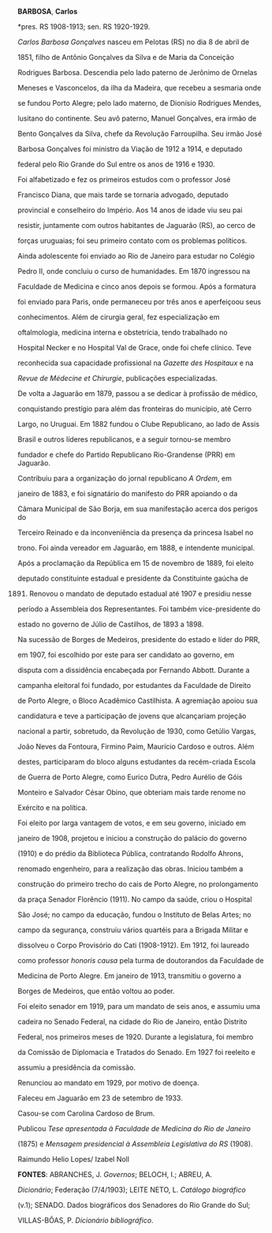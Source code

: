 **BARBOSA**, **Carlos**



\*pres. RS 1908-1913; sen. RS 1920-1929.



*Carlos Barbosa Gonçalves* nasceu em Pelotas (RS) no dia 8 de abril de

1851, filho de Antônio Gonçalves da Silva e de Maria da Conceição

Rodrigues Barbosa. Descendia pelo lado paterno de Jerônimo de Ornelas

Meneses e Vasconcelos, da ilha da Madeira, que recebeu a sesmaria onde

se fundou Porto Alegre; pelo lado materno, de Dionísio Rodrigues Mendes,

lusitano do continente. Seu avô paterno, Manuel Gonçalves, era irmão de

Bento Gonçalves da Silva, chefe da Revolução Farroupilha. Seu irmão José

Barbosa Gonçalves foi ministro da Viação de 1912 a 1914, e deputado

federal pelo Rio Grande do Sul entre os anos de 1916 e 1930.



Foi alfabetizado e fez os primeiros estudos com o professor José

Francisco Diana, que mais tarde se tornaria advogado, deputado

provincial e conselheiro do Império. Aos 14 anos de idade viu seu pai

resistir, juntamente com outros habitantes de Jaguarão (RS), ao cerco de

forças uruguaias; foi seu primeiro contato com os problemas políticos.

Ainda adolescente foi enviado ao Rio de Janeiro para estudar no Colégio

Pedro II, onde concluiu o curso de humanidades. Em 1870 ingressou na

Faculdade de Medicina e cinco anos depois se formou. Após a formatura

foi enviado para Paris, onde permaneceu por três anos e aperfeiçoou seus

conhecimentos. Além de cirurgia geral, fez especialização em

oftalmologia, medicina interna e obstetrícia, tendo trabalhado no

Hospital Necker e no Hospital Val de Grace, onde foi chefe clínico. Teve

reconhecida sua capacidade profissional na *Gazette des Hospitaux* e na

*Revue de Médecine et Chirurgie*, publicações especializadas.



De volta a Jaguarão em 1879, passou a se dedicar à profissão de médico,

conquistando prestígio para além das fronteiras do município, até Cerro

Largo, no Uruguai. Em 1882 fundou o Clube Republicano, ao lado de Assis

Brasil e outros líderes republicanos, e a seguir tornou-se membro

fundador e chefe do Partido Republicano Rio-Grandense (PRR) em Jaguarão.

Contribuiu para a organização do jornal republicano *A Ordem*, em

janeiro de 1883, e foi signatário do manifesto do PRR apoiando o da

Câmara Municipal de São Borja, em sua manifestação acerca dos perigos do

Terceiro Reinado e da inconveniência da presença da princesa Isabel no

trono. Foi ainda vereador em Jaguarão, em 1888, e intendente municipal.



Após a proclamação da República em 15 de novembro de 1889, foi eleito

deputado constituinte estadual e presidente da Constituinte gaúcha de

1891. Renovou o mandato de deputado estadual até 1907 e presidiu nesse

período a Assembleia dos Representantes. Foi também vice-presidente do

estado no governo de Júlio de Castilhos, de 1893 a 1898.



Na sucessão de Borges de Medeiros, presidente do estado e líder do PRR,

em 1907, foi escolhido por este para ser candidato ao governo, em

disputa com a dissidência encabeçada por Fernando Abbott. Durante a

campanha eleitoral foi fundado, por estudantes da Faculdade de Direito

de Porto Alegre, o Bloco Acadêmico Castilhista. A agremiação apoiou sua

candidatura e teve a participação de jovens que alcançariam projeção

nacional a partir, sobretudo, da Revolução de 1930, como Getúlio Vargas,

João Neves da Fontoura, Firmino Paim, Maurício Cardoso e outros. Além

destes, participaram do bloco alguns estudantes da recém-criada Escola

de Guerra de Porto Alegre, como Eurico Dutra, Pedro Aurélio de Góis

Monteiro e Salvador César Obino, que obteriam mais tarde renome no

Exército e na política.



Foi eleito por larga vantagem de votos, e em seu governo, iniciado em

janeiro de 1908, projetou e iniciou a construção do palácio do governo

(1910) e do prédio da Biblioteca Pública, contratando Rodolfo Ahrons,

renomado engenheiro, para a realização das obras. Iniciou também a

construção do primeiro trecho do cais de Porto Alegre, no prolongamento

da praça Senador Florêncio (1911). No campo da saúde, criou o Hospital

São José; no campo da educação, fundou o Instituto de Belas Artes; no

campo da segurança, construiu vários quartéis para a Brigada Militar e

dissolveu o Corpo Provisório do Cati (1908-1912). Em 1912, foi laureado

como professor *honoris causa* pela turma de doutorandos da Faculdade de

Medicina de Porto Alegre. Em janeiro de 1913, transmitiu o governo a

Borges de Medeiros, que então voltou ao poder.



Foi eleito senador em 1919, para um mandato de seis anos, e assumiu uma

cadeira no Senado Federal, na cidade do Rio de Janeiro, então Distrito

Federal, nos primeiros meses de 1920. Durante a legislatura, foi membro

da Comissão de Diplomacia e Tratados do Senado. Em 1927 foi reeleito e

assumiu a presidência da comissão.



Renunciou ao mandato em 1929, por motivo de doença.



Faleceu em Jaguarão em 23 de setembro de 1933.



Casou-se com Carolina Cardoso de Brum.



Publicou *Tese apresentada à Faculdade de Medicina do Rio de Janeiro*

(1875) e *Mensagem presidencial à Assembleia Legislativa do RS* (1908).



Raimundo Helio Lopes/ Izabel Noll



**FONTES**: ABRANCHES, J. *Governos*; BELOCH, I.; ABREU, A.

*Dicionário*; Federação (7/4/1903); LEITE NETO, L. *Catálogo biográfico*

(v.1); SENADO. Dados biográficos dos Senadores do Rio Grande do Sul;

VILLAS-BÔAS, P. *Dicionário bibliográfico*.

